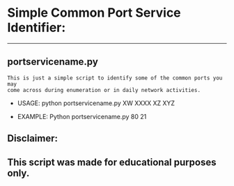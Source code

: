 # Simple Common Port Service Identifier:
__________________________

## portservicename.py  
    This is just a simple script to identify some of the common ports you may
    come across during enumeration or in daily network activities.  
    
- USAGE:
	    python portservicename.py XW XXXX XZ XYZ
	    
- EXAMPLE:
	    Python portservicename.py 80 21 
	  
	 
	 
## Disclaimer:
##      This script was made for educational purposes only.
